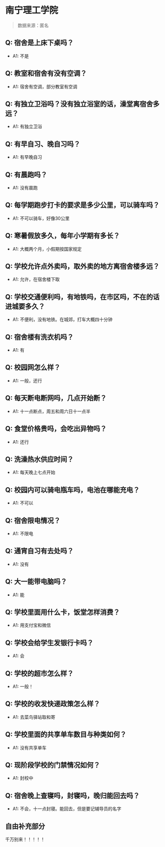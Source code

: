 # 南宁理工学院

> 数据来源：匿名

## Q: 宿舍是上床下桌吗？

- A1: 不是

## Q: 教室和宿舍有没有空调？

- A1: 宿舍有空调，部分教室有空调

## Q: 有独立卫浴吗？没有独立浴室的话，澡堂离宿舍多远？

- A1: 有独立卫浴

## Q: 有早自习、晚自习吗？

- A1: 有早晚自习

## Q: 有晨跑吗？

- A1: 没有晨跑

## Q: 每学期跑步打卡的要求是多少公里，可以骑车吗？

- A1: 不可以骑车，好像30公里

## Q: 寒暑假放多久，每年小学期有多长？

- A1: 大概两个月，小假期按国家规定

## Q: 学校允许点外卖吗，取外卖的地方离宿舍楼多远？

- A1: 允许，在宿舍楼下取

## Q: 学校交通便利吗，有地铁吗，在市区吗，不在的话进城要多久？

- A1: 不便利，没有地铁。在城郊，打车大概四十分钟

## Q: 宿舍楼有洗衣机吗？

- A1: 有

## Q: 校园网怎么样？

- A1: 一般，还行

## Q: 每天断电断网吗，几点开始断？

- A1: 十一点断点，周五和周六日十一点半

## Q: 食堂价格贵吗，会吃出异物吗？

- A1: 还行

## Q: 洗澡热水供应时间？

- A1: 每天晚上七点开始

## Q: 校园内可以骑电瓶车吗，电池在哪能充电？

- A1: 不可以

## Q: 宿舍限电情况？

- A1: 不限电

## Q: 通宵自习有去处吗？

- A1: 没有

## Q: 大一能带电脑吗？

- A1: 能

## Q: 学校里面用什么卡，饭堂怎样消费？

- A1: 用支付宝和微信

## Q: 学校会给学生发银行卡吗？

- A1: 会

## Q: 学校的超市怎么样？

- A1: 一般！

## Q: 学校的收发快递政策怎么样？

- A1: 去菜鸟驿站取和寄

## Q: 学校里面的共享单车数目与种类如何？

- A1: 没有共享单车

## Q: 现阶段学校的门禁情况如何？

- A1: 封校中

## Q: 宿舍晚上查寝吗，封寝吗，晚归能回去吗？

- A1: 不会，十一点封寝。能回去，但是要记辅导员的名字

## 自由补充部分

千万别来！！！！！